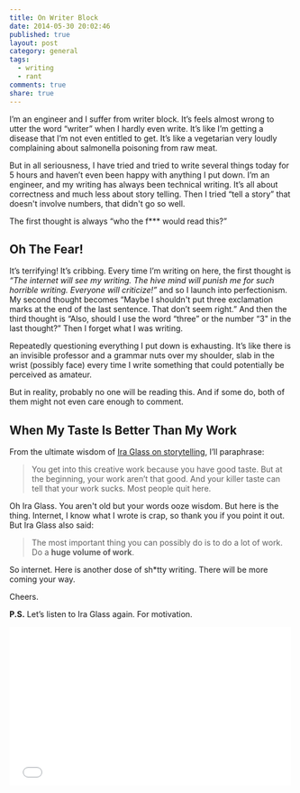```yaml
---
title: On Writer Block
date: 2014-05-30 20:02:46
published: true
layout: post
category: general
tags: 
  - writing
  - rant
comments: true
share: true
---
```


I’m an engineer and I suffer from writer block. It’s feels almost wrong to utter the word “writer” when I hardly even write. It’s like I’m getting a disease that I’m not even entitled to get. It’s like a vegetarian very loudly complaining about salmonella poisoning from raw meat.

But in all seriousness, I have tried and tried to write several things today for 5 hours and haven’t even been happy with anything I put down. I’m an engineer, and my writing has always been technical writing. It’s all about correctness and much less about story telling. Then I tried “tell a story” that doesn't involve numbers, that didn't go so well.

The first thought is always “who the f*** would read this?”

## Oh The Fear!
It’s terrifying! It’s cribbing. Every time I’m writing on here, the first thought is *“The internet will see my writing. The hive mind will punish me for such horrible writing. Everyone will criticize!”* and so I launch into perfectionism. My second thought becomes “Maybe I shouldn't put three exclamation marks at the end of the last sentence. That don’t seem right.” And then the third thought is “Also, should I use the word “three” or the number “3" in the last thought?” Then I forget what I was writing.

Repeatedly questioning everything I put down is exhausting. It’s like there is an invisible professor and a grammar nuts over my shoulder, slab in the wrist (possibly face) every time I write something that could potentially be perceived as amateur.

But in reality, probably no one will be reading this. And if some do, both of them might not even care enough to comment.

## When My Taste Is Better Than My Work
From the ultimate wisdom of [Ira Glass on storytelling](http://vimeo.com/24715531), I’ll paraphrase:

> You get into this creative work because you have good taste. But at the beginning, your work aren’t that good. And your killer taste can tell that your work sucks. Most people quit here.

Oh Ira Glass. You aren't old but your words ooze wisdom. But here is the thing. Internet, I know what I wrote is crap, so thank you if you point it out. But Ira Glass also said:

> The most important thing you can possibly do is to do a lot of work. Do a **huge volume of work**.

So internet. Here is another dose of sh*tty writing. There will be more coming your way.

Cheers.

**P.S.** Let’s listen to Ira Glass again. For motivation.

<iframe src="//player.vimeo.com/video/24715531" width="500" height="281" frameborder="0" webkitallowfullscreen mozallowfullscreen allowfullscreen></iframe> 